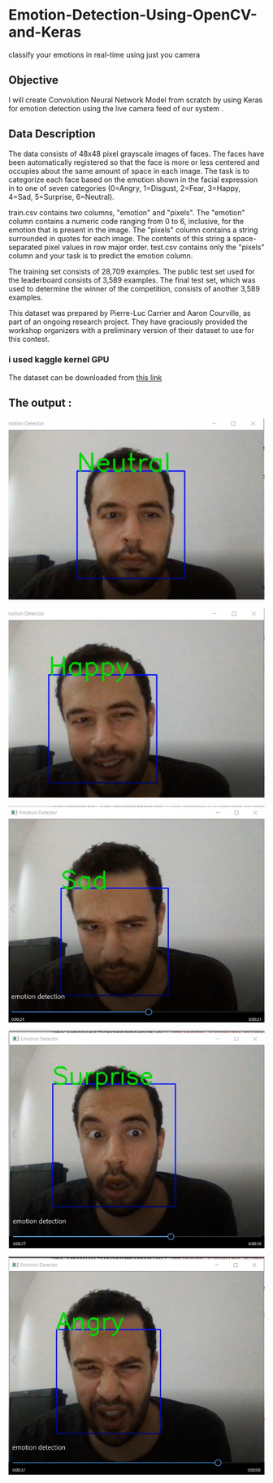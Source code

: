 # Emotion-Detection-Using-OpenCV-and-Keras
classify your emotions in real-time using just you camera 

## Objective
I will create Convolution Neural Network Model from scratch by using Keras for emotion detection using the live camera feed of our system . 

## Data Description

The data consists of 48x48 pixel grayscale images of faces. The faces have been automatically registered so that the face is more or less centered and occupies about the same amount of space in each image. The task is to categorize each face based on the emotion shown in the facial expression in to one of seven categories (0=Angry, 1=Disgust, 2=Fear, 3=Happy, 4=Sad, 5=Surprise, 6=Neutral).

train.csv contains two columns, "emotion" and "pixels". The "emotion" column contains a numeric code ranging from 0 to 6, inclusive, for the emotion that is present in the image. The "pixels" column contains a string surrounded in quotes for each image. The contents of this string a space-separated pixel values in row major order. test.csv contains only the "pixels" column and your task is to predict the emotion column.

The training set consists of 28,709 examples. The public test set used for the leaderboard consists of 3,589 examples. The final test set, which was used to determine the winner of the competition, consists of another 3,589 examples.

This dataset was prepared by Pierre-Luc Carrier and Aaron Courville, as part of an ongoing research project. They have graciously provided the workshop organizers with a preliminary version of their dataset to use for this contest.

### i used kaggle kernel GPU 

The dataset can be downloaded from [this link](https://www.kaggle.com/c/challenges-in-representation-learning-facial-expression-recognition-challenge/data)

## The output : 

![](images/1.JPG)

![](images/2.JPG)

![](images/3.JPG)

![](images/4.JPG)

![](images/5.JPG)

